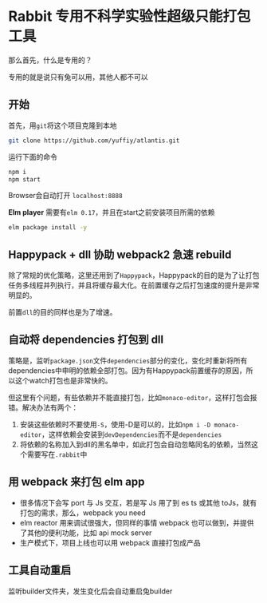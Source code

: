 # Rabbit 专用不科学实验性超级只能打包工具

那么首先，什么是专用的？

专用的就是说只有兔可以用，其他人都不可以

## 开始

首先，用`git`将这个项目克隆到本地

```sh
git clone https://github.com/yuffiy/atlantis.git
```

运行下面的命令

```sh
npm i
npm start
```

Browser会自动打开 `localhost:8888`

**Elm player** 需要有`elm 0.17`，并且在start之前安装项目所需的依赖

```sh
elm package install -y
```

## Happypack + dll 协助 webpack2 急速 rebuild

除了常规的优化策略，这里还用到了`Happypack`，Happypack的目的是为了让打包任务多线程并列执行，并且将缓存最大化。在前置缓存之后打包速度的提升是非常明显的。

前置`dll`的目的同样也是为了增速。

## 自动将 dependencies 打包到 dll

策略是，监听`package.json`文件`dependencies`部分的变化，变化时重新将所有dependencies中申明的依赖全部打包。因为有Happypack前置缓存的原因，所以这个watch打包也是非常快的。

但这里有个问题，有些依赖并不能直接打包，比如`monaco-editor`，这样打包会报错。解决办法有两个：

1. 安装这些依赖时不要使用`-S`，使用-D是可以的，比如`npm i -D monaco-editor`，这样依赖会安装到`devDependencies`而不是`dependencies`
2. 将依赖的名称加入到dll的黑名单中，如此打包会自动忽略同名的依赖，当然这个需要写在`.rabbit`中

## 用 webpack 来打包 elm app

* 很多情况下会写 port 与 Js 交互，若是写 Js 用了到 es ts 或其他 toJs，就有打包的需求，那么，webpack you need
* elm reactor 用来调试很强大，但同样的事情 webpack 也可以做到，并提供了其他的便利功能，比如 api mock server
* 生产模式下，项目上线也可以用 webpack 直接打包成产品

## 工具自动重启

监听builder文件夹，发生变化后会自动重启兔builder
